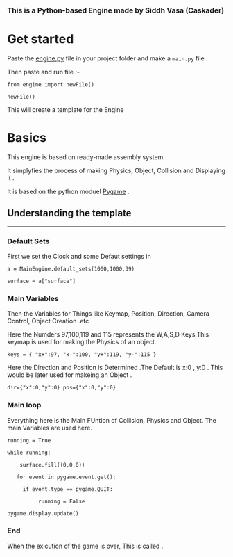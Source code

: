 
### This is a Python-based Engine made by Siddh Vasa (Caskader)

# Get started

Paste the [engine.py](engine.py) file in your project folder and make a `main.py` file .

Then paste and run file :-

`from engine import newFile()`

`newFile()`

This will create a template for the Engine

# Basics

This engine is based on ready-made assembly system 

It simplyfies the process of making Physics, Object, Collision and Displaying it .

It is based on the python moduel [Pygame](https://www.pygame.org/news) .

## Understanding the template

---

### Default Sets
First we set the Clock and some Defaut settings in

`a = MainEngine.default_sets(1000,1000,39)`

`surface = a["surface"]`

### Main Variables

Then the Variables for Things like Keymap, Position, Direction, Camera Control, Object Creation .etc

Here the Numders 97,100,119 and 115 represents the W,A,S,D Keys.This keymap is used for making the Physics of an object.

`keys = {
    "x+":97,
    "x-":100,
    "y+":119,
    "y-":115
}`

Here the Direction and Position is Determined .The Default is x:0 , y:0 .  This would be later used for makeing an Object .  

`dir={"x":0,"y":0}
pos={"x":0,"y":0}`

### Main loop

Everything here is the Main FUntion of Collision, Physics and Object. The main Variables are used here.

`running = True`

`while running:`

`    surface.fill((0,0,0))`

`   for event in pygame.event.get():`

`     if event.type == pygame.QUIT:`

`          running = False`
    
`pygame.display.update()`

### End

When the exicution of the game is over, This is called .